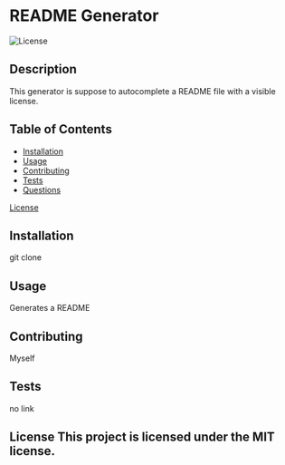 # README Generator
  ![License](https://img.sheilds.io/bade/License-MIT-blue.svg)

## Description

This generator is suppose to autocomplete a README file with a visible license.

## Table of Contents

* [Installation](#installation)
* [Usage](#usage)
* [Contributing](#contributing)
* [Tests](#tests)
* [Questions](#questions)

 [License](#license)


## Installation

git clone 

## Usage

Generates a README

## Contributing

Myself

## Tests

no link 

## License This project is licensed under the MIT license.

